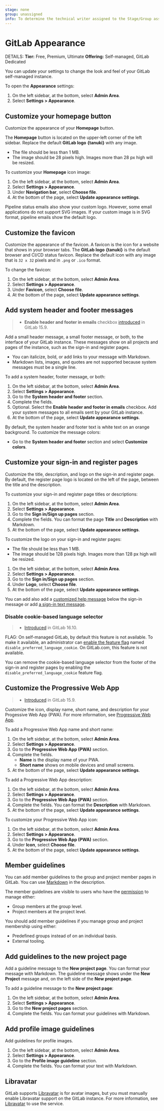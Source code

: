 ```yaml
---
stage: none
group: unassigned
info: To determine the technical writer assigned to the Stage/Group associated with this page, see https://handbook.gitlab.com/handbook/product/ux/technical-writing/#assignments
---
```


# GitLab Appearance

DETAILS:
**Tier:** Free, Premium, Ultimate
**Offering:** Self-managed, GitLab Dedicated

You can update your settings to change the look and feel of your GitLab self-managed instance.

To open the **Appearance** settings:

1. On the left sidebar, at the bottom, select **Admin Area**.
1. Select **Settings > Appearance**.

## Customize your homepage button

Customize the appearance of your **Homepage** button.

The **Homepage** button is located on the upper-left corner of the left sidebar.
Replace the default **GitLab logo** **{tanuki}** with any image.

- The file should be less than 1 MB.
- The image should be 28 pixels high. Images more than 28 px high will be resized.

To customize your **Homepage** icon image:

1. On the left sidebar, at the bottom, select **Admin Area**.
1. Select **Settings > Appearance**.
1. Under **Navigation bar**, select **Choose file**.
1. At the bottom of the page, select **Update appearance settings**.

Pipeline status emails also show your custom logo. However, some email applications do not support SVG images. If your custom image is in SVG format, pipeline emails show the default logo.

## Customize the favicon

Customize the appearance of the favicon. A favicon is the icon for a website that shows in your browser tabs. The **GitLab logo** **{tanuki}** is the default browser and CI/CD status favicon. Replace the default icon with any image that is `32 x 32` pixels and in `.png` or `.ico` format.

To change the favicon:

1. On the left sidebar, at the bottom, select **Admin Area**.
1. Select **Settings > Appearance**.
1. Under **Favicon**, select **Choose file**.
1. At the bottom of the page, select **Update appearance settings**.

## Add system header and footer messages

> - **Enable header and footer in emails** checkbox [introduced](https://gitlab.com/gitlab-org/gitlab/-/issues/344819) in GitLab 15.9.

Add a small header message, a small footer message, or both, to the interface of your GitLab instance. These messages show on all projects and pages of the instance, such as the sign-in and register pages.

- You can italicize, bold, or add links to your message with Markdown.
- Markdown lists, images, and quotes are not supported because system messages must be a single line.

To add a system header, footer message, or both:

1. On the left sidebar, at the bottom, select **Admin Area**.
1. Select **Settings > Appearance**.
1. Go to the **System header and footer** section.
1. Complete the fields.
1. Optional. Select the **Enable header and footer in emails** checkbox. Add your system messages to all emails sent by your GitLab instance.
1. At the bottom of the page, select **Update appearance settings**.

By default, the system header and footer text is white text on an orange background. To customize the message colors:

- Go to the **System header and footer** section and select **Customize colors**.

## Customize your sign-in and register pages

Customize the title, description, and logo on the sign-in and register page. By default, the register page logo is located on the left of the page, between the title and the description.

To customize your sign-in and register page titles or descriptions:

1. On the left sidebar, at the bottom, select **Admin Area**.
1. Select **Settings > Appearance**.
1. Go to the **Sign in/Sign up pages** section.
1. Complete the fields. You can format the page **Title** and **Description** with Markdown.
1. At the bottom of the page, select **Update appearance settings**.

To customize the logo on your sign-in and register pages:

- The file should be less than 1 MB.
- The image should be 128 pixels high. Images more than 128 px high will be resized.

1. On the left sidebar, at the bottom, select **Admin Area**.
1. Select **Settings > Appearance**.
1. Go to the **Sign in/Sign up pages** section.
1. Under **Logo**, select **Choose file**.
1. At the bottom of the page, select **Update appearance settings**.

You can add also add a [customized help message](settings/help_page.md) below the sign-in message or add [a sign-in text message](settings/sign_in_restrictions.md#sign-in-information).

### Disable cookie-based language selector

> - [Introduced](https://gitlab.com/gitlab-org/gitlab/-/merge_requests/144484) in GitLab 16.10.

FLAG:
On self-managed GitLab, by default this feature is not available. To make it available, an administrator can [enable the feature flag](feature_flags.md) named `disable_preferred_language_cookie`.
On GitLab.com, this feature is not available.

You can remove the cookie-based language selector from the footer of the sign-in and register pages by enabling the `disable_preferred_language_cookie` feature flag.

## Customize the Progressive Web App

> - [Introduced](https://gitlab.com/gitlab-org/gitlab/-/issues/375708) in GitLab 15.9.

Customize the icon, display name, short name, and description for your Progessive Web App (PWA). For more information, see [Progressive Web App](https://developer.mozilla.org/en-US/docs/Web/Progressive_web_apps).

To add a Progressive Web App name and short name:

1. On the left sidebar, at the bottom, select **Admin Area**.
1. Select **Settings > Appearance**.
1. Go to the **Progressive Web App (PWA)** section.
1. Complete the fields.
   - **Name** is the display name of your PWA.
   - **Short name** shows on mobile devices and small screens.
1. At the bottom of the page, select **Update appearance settings**.

To add a Progressive Web App description:

1. On the left sidebar, at the bottom, select **Admin Area**.
1. Select **Settings > Appearance**.
1. Go to the **Progressive Web App (PWA)** section.
1. Complete the fields. You can format the **Description** with Markdown.
1. At the bottom of the page, select **Update appearance settings**.

To customize your Progressive Web App icon:

1. On the left sidebar, at the bottom, select **Admin Area**.
1. Select **Settings > Appearance**.
1. Go to the **Progressive Web App (PWA)** section.
1. Under **Icon**, select **Choose file**.
1. At the bottom of the page, select **Update appearance settings**.

## Member guidelines

You can add member guidelines to the group and project member pages in GitLab.
You can use [Markdown](../user/markdown.md) in the description.

The member guidelines are visible to users who have the [permission](../user/permissions.md) to manage either:

- Group members at the group level.
- Project members at the project level.

You should add member guidelines if you manage group and project membership using either:

- Predefined groups instead of on an individual basis.
- External tooling.

## Add guidelines to the new project page

Add a guideline message to the **New project page**. You can format your message with Markdown. The guideline message shows under the **New Project** message and, on the left side of the **New project page**.

To add a guideline message to the **New project page**:

1. On the left sidebar, at the bottom, select **Admin Area**.
1. Select **Settings > Appearance**.
1. Go to the **New project pages** section.
1. Complete the fields. You can format your guidelines with Markdown.

## Add profile image guidelines

Add guidelines for profile images.

1. On the left sidebar, at the bottom, select **Admin Area**.
1. Select **Settings > Appearance**.
1. Go to the **Profile image guideline** section.
1. Complete the fields. You can format your text with Markdown.

## Libravatar

GitLab supports [Libravatar](https://www.libravatar.org) is for avatar images, but you must manually enable Libravatar support on the GitLab instance. For more information, see [Libravatar](../administration/libravatar.md) to use the service.

<!-- ## Troubleshooting

Include any troubleshooting steps that you can foresee. If you know beforehand what issues
one might have when setting this up, or when something is changed, or on upgrading, it's
important to describe those, too. Think of things that may go wrong and include them here.
This is important to minimize requests for support, and to avoid doc comments with
questions that you know someone might ask.

Each scenario can be a third-level heading, for example `### Getting error message X`.
If you have none to add when creating a doc, leave this section in place
but commented out to help encourage others to add to it in the future. -->
